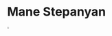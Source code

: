 <!-- Add icon library -->
<link rel="stylesheet" href="https://cdnjs.cloudflare.com/ajax/libs/font-awesome/4.7.0/css/font-awesome.min.css">

<div class="card">
  <h1>Mane Stepanyan</h1>
  <img src="https://i.pinimg.com/564x/3c/f7/34/3cf734ecdd1b5a69408bbc6505e3d2d6.jpg" style="width:1%">
</div>
